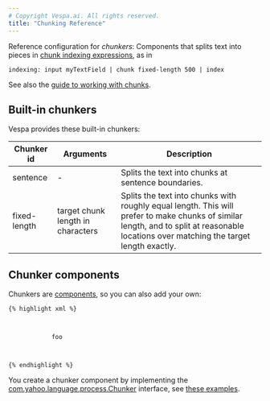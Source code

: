 ```yaml
---
# Copyright Vespa.ai. All rights reserved.
title: "Chunking Reference"
---
```


Reference configuration for *chunkers*: Components that splits text into pieces in
[chunk indexing expressions](indexing-language-reference.html#chunk), as in

```
indexing: input myTextField | chunk fixed-length 500 | index
```

See also the [guide to working with chunks](../working-with-chunks.html).

## Built-in chunkers

Vespa provides these built-in chunkers:

| Chunker id | Arguments | Description |
| --- | --- | --- |
| sentence | - | Splits the text into chunks at sentence boundaries. |
| fixed-length | target chunk length in characters | Splits the text into chunks with roughly equal length. This will prefer to make chunks of similar length, and to split at reasonable locations over matching the target length exactly. |

## Chunker components

Chunkers are [components](../jdisc/container-components.html), so you can also add your own:

```
{% highlight xml %}



            foo



{% endhighlight %}
```

You create a chunker component by implementing the
[com.yahoo.language.process.Chunker](https://github.com/vespa-engine/vespa/blob/master/linguistics/src/main/java/com/yahoo/language/process/Chunker.java)
interface, see [these examples](https://github.com/vespa-engine/vespa/tree/master/linguistics/src/main/java/ai/vespa/language/chunker).

